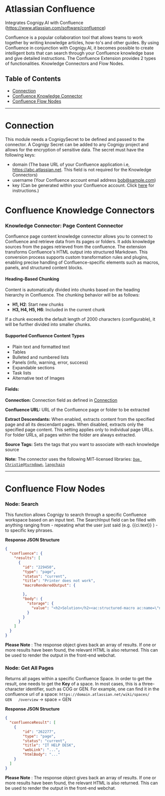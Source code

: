﻿# Atlassian Confluence

Integrates Cognigy.AI with Confluence (https://www.atlassian.com/software/confluence)

Confluence is a popular collaboration tool that allows teams to work together by writing knowledge articles, how-to's and other guides. By using Confluence in conjunction with Cognigy.AI, it becomes possible to create intelligent bots that can search through your Confluence knowledge base and give detailed instructions. The Confluence Extension provides 2 types of functionalities. Knowledge Connectors and Flow Nodes.

## Table of Contents
- [Connection](#connection)
- [Confluence Knowledge Connector](#confluence-knowledge-connector)
- [Confluence Flow Nodes](#confluence-flow-nodes)

---

# Connection

This module needs a CognigySecret to be defined and passed to the connector. A Cognigy Secret can be added to any Cognigy project and allows for the encryption of sensitive data. The secret must have the following keys:
- domain (The base URL of your Confluence application i.e, https://abc.atlassian.net. This field is not required for the Knowledge Connectors)
- username (Your Confluence account email address bob@sample.com)
- key (Can be generated within your Confluence account. Click [here](https://confluence.atlassian.com/cloud/api-tokens-938839638.html) for instructions.)

# Confluence Knowledge Connectors

### Knowledge Connector: Page Content Connector
Confluence page content knowledge connector allows you to connect to Confluence and retrieve data from its pages or folders. It adds knowledge sources from the pages retrieved from the confluence. The extension transforms Confluence's HTML output into structured Markdown. This conversion process supports custom transformation rules and plugins, enabling precise handling of Confluence-specific elements such as macros, panels, and structured content blocks.

#### Heading-Based Chunking
Content is automatically divided into chunks based on the heading hierarchy in Confluence. The chunking behavior will be as follows:
- **H1, H2**: Start new chunks
- **H3, H4, H5, H6**: Included in the current chunk

If a chunk exceeds the default length of 2000 characters (configurable), it will be further divided into smaller chunks.

#### Supported Confluence Content Types
- Plain text and formatted text
- Tables
- Bulleted and numbered lists
- Panels (info, warning, error, success)
- Expandable sections
- Task lists
- Alternative text of Images

#### Fields:

**Connection:**
Connection field as defined in [Connection](#connection)

**Confluence URL:**
URL of the Confluence page or folder to be extracted

**Extract Descendants:**
When enabled, extracts content from the specified page and all its descendant pages. When disabled, extracts only the specified page content. This setting applies only to individual page URLs. For folder URLs, all pages within the folder are always extracted.

**Source Tags:**
Sets the tags that you want to associate with each knowledge source

**Note:** The connector uses the following MIT-licensed libraries: [`Dom Christie@turndown`](https://www.npmjs.com/package/turndown), [`langchain`](https://www.npmjs.com/package/langchain)

---

# Confluence Flow Nodes

### Node: Search

This function allows Cognigy to search through a specific Confluence workspace based on an input text.  The SearchInput field can be filled with anything ranging from - repeating what the user just said (e.g. {{ci.text}} ) - to specific key phrases.

**Response JSON Structure**

```json
{
  "confluence": {
    "results": [
      {
        "id": "229450",
        "type": "page",
        "status": "current",
        "title": "Printer does not work",
        "macroRenderedOutput": {

        },
        "body": {
          "storage": {
            "value": "<h2>Solution</h2><ac:structured-macro ac:name=\"note\" ac:schema-version=\"1\" ac:macro-id=\"1943ffc0-d5dd-4fc4-8b73-610f6e0b7546\"><ac:rich-text-body><p>PLEASE NOTE: all printers will be replaced by HP DeskJets from August 2019 onwards"
          }
        }
      }
    ]
  }
}
```

**Please Note** : The response object gives back an array of results. If one or more results have been found, the relevant HTML is also returned. This can be used to render the output in the front-end webchat.

### Node: Get All Pages

Returns all pages within a specific Confluence Space. In order to get the result, one needs to get the **Key** of a space. In most cases, this is a three-character identifier, such as COG or GEN. For example, one can find it in the confluence url of a space: `https://domain.atlassian.net/wiki/spaces/   GEN   /overview` -> space = GEN

**Response JSON Structure**

```json
{
  "confluenceResult": [
    {
        "id": "262277",
        "type": "page",
        "status": "current",
        "title": "IT HELP DESK",
        "webLink": "...",
        "htmlBody": "..."
    }
  ]
}
```

 **Please Note** : The response object gives back an array of results. If one or more results have been found, the relevant HTML is also returned. This can be used to render the output in the front-end webchat.
